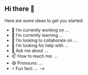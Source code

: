 ## Hi there 👋

Here are some ideas to get you started:

- 🔭 I’m currently working on ...
- 🌱 I’m currently learning ...
- 👯 I’m looking to collaborate on ...
- 🤔 I’m looking for help with ...
- 💬 Ask me about ...
- 📫 How to reach me: ...
- 😄 Pronouns: ...
- ⚡ Fun fact: ...
-->

<!--
**Memohalliwell/Memohalliwell** is a ✨ _special_ ✨ repository because its `README.md` (this file) appears on your GitHub profile.

Here are some ideas to get you started:
<!--
**Memohalliwell/Memohalliwell** is a ✨ _special_ ✨ repository because its `README.md` (this file) appears on your GitHub profile.

Here are some ideas to get you started:
